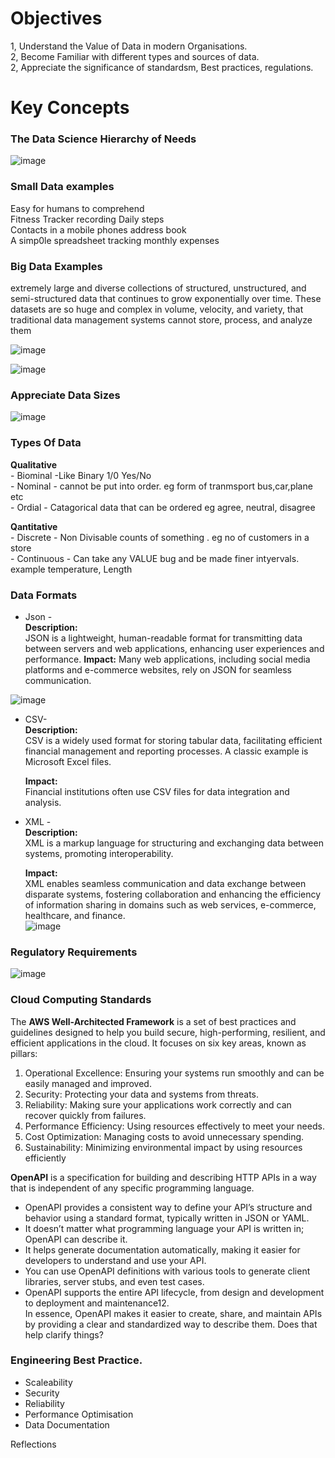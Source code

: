# Objectives

 1, Understand the Value of Data in modern Organisations.  
 2, Become Familiar with different types and sources of data.  
 2, Appreciate the significance of standardsm, Best practices, regulations.  


# Key Concepts
### The Data Science Hierarchy of Needs

![image](https://github.com/user-attachments/assets/ac4bee35-ea2d-417a-87a6-12edbd166dda)

### **Small Data examples**
  Easy for humans to comprehend  
  Fitness Tracker recording Daily steps  
  Contacts in a mobile phones address book  
  A simp0le spreadsheet tracking monthly expenses  

  ### **Big Data Examples**
   extremely large and diverse collections of structured, unstructured, and semi-structured data that continues to grow exponentially over time. 
    These datasets are so huge and complex in volume, velocity, and variety, that traditional data management systems cannot store, process, and analyze them

![image](https://github.com/user-attachments/assets/1ed9451d-e900-4cd3-9490-ecc4e1876ba5)

![image](https://github.com/user-attachments/assets/63a94ae3-c0fd-43d5-9cdc-5b21e89c2655)

### **Appreciate Data Sizes**

![image](https://github.com/user-attachments/assets/f3721d80-26a7-4063-b630-c1e81d462dad)

### Types Of Data
  **Qualitative**  
    - Biominal -Like Binary 1/0 Yes/No  
    - Nominal - cannot be put into order. eg form of tranmsport bus,car,plane etc  
    - Ordial - Catagorical data that can be ordered eg agree, neutral, disagree  

  **Qantitative**  
    - Discrete - Non Divisable counts of something . eg no of customers in a store  
    - Continuous - Can take any VALUE bug and be made finer intyervals. example temperature, Length  

### Data Formats
   - Json -  
      **Description:**  
        JSON is a lightweight, human-readable format for transmitting data between servers and web applications,
        enhancing user experiences and performance. 
      **Impact:** 
        Many web applications, including social media platforms and e-commerce websites, rely on JSON for seamless communication.
       
   ![image](https://github.com/user-attachments/assets/aa85f2a2-b8ff-44cf-819b-5f5db2a71a78)

  - CSV-  
     **Description:**   
       CSV is a widely used format for storing tabular data, facilitating efficient financial management and reporting processes. 
       A classic example is Microsoft Excel files.  
  
    **Impact:**   
       Financial institutions often use CSV files for data integration and analysis.  
  
  - XML -  
    **Description:**   
      XML is a markup language for structuring and exchanging data between systems, promoting interoperability.  
  
     **Impact:**   
    XML enables seamless communication and data exchange between disparate systems, fostering collaboration and enhancing the efficiency of information sharing in domains such as web services, e-commerce, healthcare, and finance.  
  ![image](https://github.com/user-attachments/assets/d5eaa3a5-930c-47be-b966-b9783ef3ab08)

   ### Regulatory Requirements

   ![image](https://github.com/user-attachments/assets/cb99f9f5-d2f9-4d4f-8ff1-71643c171397)
   
  ### Cloud Computing Standards

  
The **AWS Well-Architected Framework** is a set of best practices and guidelines designed to help you build secure, high-performing, resilient, and efficient applications in the cloud. It focuses on six key areas, known as pillars:  
  
1. Operational Excellence: Ensuring your systems run smoothly and can be easily managed and improved.  
2. Security: Protecting your data and systems from threats.  
3. Reliability: Making sure your applications work correctly and can recover quickly from failures.  
4. Performance Efficiency: Using resources effectively to meet your needs.  
5. Cost Optimization: Managing costs to avoid unnecessary spending.  
6. Sustainability: Minimizing environmental impact by using resources efficiently  
  
**OpenAPI** is a specification for building and describing HTTP APIs in a way that is independent of any specific programming language.  

- OpenAPI provides a consistent way to define your API’s structure and behavior using a standard format, typically written in JSON or YAML.  
- It doesn’t matter what programming language your API is written in; OpenAPI can describe it.  
- It helps generate documentation automatically, making it easier for developers to understand and use your API.  
- You can use OpenAPI definitions with various tools to generate client libraries, server stubs, and even test cases.  
- OpenAPI supports the entire API lifecycle, from design and development to deployment and maintenance12.  
In essence, OpenAPI makes it easier to create, share, and maintain APIs by providing a clear and standardized way to describe them. Does that help clarify things?

### Engineering Best Practice.
  - Scaleability  
  - Security  
  - Reliability  
  - Performance Optimisation  
  - Data Documentation  
  

Reflections
